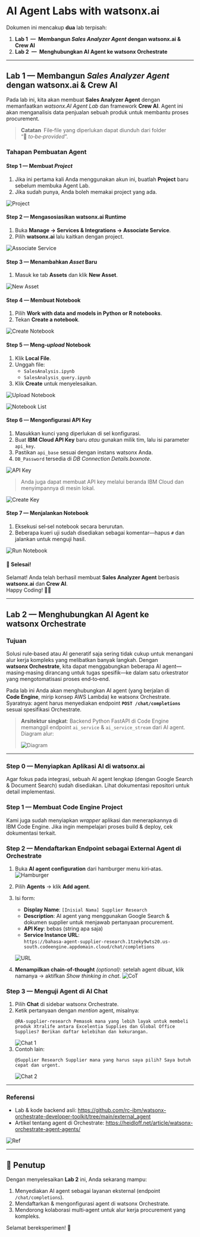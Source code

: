 # AI Agent Labs with **watsonx.ai**

Dokumen ini mencakup **dua** lab terpisah:

1. **Lab 1 — Membangun *Sales Analyzer Agent* dengan watsonx.ai & Crew AI**  
2. **Lab 2 — Menghubungkan AI Agent ke watsonx Orchestrate**

---

## Lab 1 — Membangun *Sales Analyzer Agent* dengan watsonx.ai & Crew AI

Pada lab ini, kita akan membuat **Sales Analyzer Agent** dengan memanfaatkan *watsonx.AI Agent Lab* dan framework **Crew AI**. Agent ini akan menganalisis data penjualan sebuah produk untuk membantu proses procurement.

> **Catatan** File‐file yang diperlukan dapat diunduh dari folder “📂 *to‑be‑provided*”.

### Tahapan Pembuatan Agent

#### Step 1 — Membuat *Project*
1. Jika ini pertama kali Anda menggunakan akun ini, buatlah **Project** baru sebelum membuka Agent Lab. 
2. Jika sudah punya, Anda boleh memakai project yang ada.

![Project](https://github.com/user-attachments/assets/1282049d-f55e-47f6-9ff9-e176dd3e4af8)

#### Step 2 — Mengasosiasikan watsonx.ai Runtime
1. Buka **Manage → Services & Integrations → Associate Service**.
2. Pilih **watsonx.ai** lalu kaitkan dengan project.

![Associate Service](https://github.com/user-attachments/assets/3e22c81c-288c-445c-a5c8-6cffb5976012)

#### Step 3 — Menambahkan *Asset* Baru
1. Masuk ke tab **Assets** dan klik **New Asset**.

![New Asset](https://github.com/user-attachments/assets/dda99a0c-7240-40e7-a747-428d6bc2d06b)

#### Step 4 — Membuat Notebook
1. Pilih **Work with data and models in Python or R notebooks**.
2. Tekan **Create a notebook**.

![Create Notebook](https://github.com/user-attachments/assets/a921bad3-bfa5-4f4a-8b92-785f1a1c859a)

#### Step 5 — Meng‑*upload* Notebook
1. Klik **Local File**.
2. Unggah file:
   * `SalesAnalysis.ipynb`
   * `SalesAnalysis_query.ipynb`
3. Klik **Create** untuk menyelesaikan.

![Upload Notebook](https://github.com/user-attachments/assets/99702f15-60bb-451e-9553-02ce43629a34)

![Notebook List](https://github.com/user-attachments/assets/1fd1dd77-c63d-4e54-9199-f60c115f8ef7)

#### Step 6 — Mengonfigurasi API Key
1. Masukkan kunci yang diperlukan di sel konfigurasi.
2. Buat **IBM Cloud API Key** baru *atau* gunakan milik tim, lalu isi parameter `api_key`.
3. Pastikan `api_base` sesuai dengan instans watsonx Anda.
4. `DB_Password` tersedia di *DB Connection Details.boxnote*.

![API Key](https://github.com/user-attachments/assets/bc611d4d-18ea-4d1f-bf0b-5997581d987e)

> Anda juga dapat membuat API key melalui beranda IBM Cloud dan menyimpannya di mesin lokal.

![Create Key](https://github.com/user-attachments/assets/9d1f90ef-4da0-493b-bcca-07887e609c56)

#### Step 7 — Menjalankan Notebook
1. Eksekusi sel‐sel notebook secara berurutan.
2. Beberapa kueri uji sudah disediakan sebagai komentar—hapus `#` dan jalankan untuk menguji hasil.

![Run Notebook](https://github.com/user-attachments/assets/7a5fedd0-7f73-40db-a5eb-4cfdcb92bdce)

#### 🎉 Selesai!
Selamat! Anda telah berhasil membuat **Sales Analyzer Agent** berbasis **watsonx.ai** dan **Crew AI**.  
Happy Coding! 🚀🎯

---

## Lab 2 — Menghubungkan AI Agent ke watsonx Orchestrate

### Tujuan
Solusi rule‑based atau AI generatif saja sering tidak cukup untuk menangani alur kerja kompleks yang melibatkan banyak langkah. Dengan **watsonx Orchestrate**, kita dapat menggabungkan beberapa AI agent—masing‑masing dirancang untuk tugas spesifik—ke dalam satu orkestrator yang mengotomatisasi proses end‑to‑end.

Pada lab ini Anda akan menghubungkan AI agent (yang berjalan di **Code Engine**, mirip konsep AWS Lambda) ke watsonx Orchestrate. Syaratnya: agent harus menyediakan endpoint **`POST /chat/completions`** sesuai spesifikasi Orchestrate.

> **Arsitektur singkat**: Backend Python FastAPI di Code Engine memanggil endpoint `ai_service` & `ai_service_stream` dari AI agent. Diagram alur:
>
> ![Diagram](https://github.com/user-attachments/assets/2104bca3-01c9-4680-9958-264db0c306a8)

---

### Step 0 — Menyiapkan Aplikasi AI di watsonx.ai
Agar fokus pada integrasi, sebuah AI agent lengkap (dengan Google Search & Document Search) sudah disediakan. Lihat dokumentasi repositori untuk detail implementasi.

### Step 1 — Membuat Code Engine Project
Kami juga sudah menyiapkan *wrapper* aplikasi dan menerapkannya di IBM Code Engine. Jika ingin mempelajari proses build & deploy, cek dokumentasi terkait.

### Step 2 — Mendaftarkan Endpoint sebagai **External Agent** di Orchestrate
1. Buka **AI agent configuration** dari hamburger menu kiri‑atas.
   ![Hamburger](https://github.com/user-attachments/assets/7bf1bea5-89c1-4c43-94ce-01685da513d6)
2. Pilih **Agents** → klik **Add agent**.
3. Isi form:
   * **Display Name**: `[Inisial Nama] Supplier Research`
   * **Description**: AI agent yang menggunakan Google Search & dokumen supplier untuk menjawab pertanyaan procurement.
   * **API Key**: bebas (string apa saja)
   * **Service Instance URL**:  
     `https://bahasa-agent-supplier-research.1tzeky9wts20.us-south.codeengine.appdomain.cloud/chat/completions`
   
   ![URL](https://github.com/user-attachments/assets/6a853ea9-26a6-49f3-8e8b-303292c11060)
4. **Menampilkan chain‑of‑thought** *(optional)*: setelah agent dibuat, klik namanya → aktifkan *Show thinking in chat*.
   ![CoT](https://github.com/user-attachments/assets/bf9bb2a2-1f43-4e93-b0ae-72ae728c2d00)

### Step 3 — Menguji Agent di **AI Chat**
1. Pilih **Chat** di sidebar watsonx Orchestrate.
2. Ketik pertanyaan dengan *mention* agent, misalnya:
   ```text
   @RA-supplier-research Pemasok mana yang lebih layak untuk membeli produk Xtralife antara Excelentia Supplies dan Global Office Supplies? Berikan daftar kelebihan dan kekurangan.
   ```
   ![Chat 1](https://github.com/user-attachments/assets/852619b9-af4b-4703-b62c-1ea7337516a8)
3. Contoh lain:
   ```text
   @Supplier Research Supplier mana yang harus saya pilih? Saya butuh cepat dan urgent.
   ```
   ![Chat 2](https://github.com/user-attachments/assets/06487675-d08c-4b83-a836-c3b0719d1393)

---

### Referensi
* Lab & kode backend asli: <https://github.com/rc-ibm/watsonx-orchestrate-developer-toolkit/tree/main/external_agent>
* Artikel tentang agent di Orchestrate: <https://heidloff.net/article/watsonx-orchestrate-agent-agents/>

![Ref](https://github.com/user-attachments/assets/a2531607-735c-4ae3-994c-4799dec156c7)

---

## 🎯 Penutup
Dengan menyelesaikan **Lab 2** ini, Anda sekarang mampu:
1. Menyediakan AI agent sebagai layanan eksternal (endpoint `/chat/completions`).
2. Mendaftarkan & mengonfigurasi agent di watsonx Orchestrate.
3. Mendorong kolaborasi multi‑agent untuk alur kerja procurement yang kompleks.

Selamat bereksperimen! 🚀

